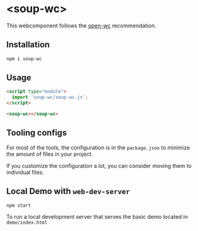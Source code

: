 # \<soup-wc>

This webcomponent follows the [open-wc](https://github.com/open-wc/open-wc) recommendation.

## Installation

```bash
npm i soup-wc
```

## Usage

```html
<script type="module">
  import 'soup-wc/soup-wc.js';
</script>

<soup-wc></soup-wc>
```



## Tooling configs

For most of the tools, the configuration is in the `package.json` to minimize the amount of files in your project.

If you customize the configuration a lot, you can consider moving them to individual files.

## Local Demo with `web-dev-server`

```bash
npm start
```

To run a local development server that serves the basic demo located in `demo/index.html`
